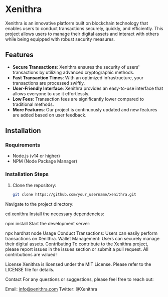 # Xenithra

Xenithra is an innovative platform built on blockchain technology that enables users to conduct transactions securely, quickly, and efficiently. This project allows users to manage their digital assets and interact with others while being equipped with robust security measures.

## Features

- **Secure Transactions**: Xenithra ensures the security of users' transactions by utilizing advanced cryptographic methods.
- **Fast Transaction Times**: With an optimized infrastructure, your transactions are processed swiftly.
- **User-Friendly Interface**: Xenithra provides an easy-to-use interface that allows everyone to use it effortlessly.
- **Low Fees**: Transaction fees are significantly lower compared to traditional methods.
- **More Features**: Our project is continuously updated and new features are added based on user feedback.

## Installation

### Requirements

- Node.js (v14 or higher)
- NPM (Node Package Manager)

### Installation Steps

1. Clone the repository:
   ```bash
   git clone https://github.com/your_username/xenithra.git
Navigate to the project directory:

cd xenithra
Install the necessary dependencies:


npm install
Start the development server:


npx hardhat node
Usage
Conduct Transactions: Users can easily perform transactions on Xenithra.
Wallet Management: Users can securely manage their digital assets.
Contributing
To contribute to the Xenithra project, please report issues in the issues section or submit a pull request. All contributions are valued!

License
Xenithra is licensed under the MIT License. Please refer to the LICENSE file for details.

Contact
For any questions or suggestions, please feel free to reach out:

Email: info@xenithra.com
Twitter: @Xenithra
